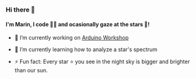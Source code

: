 ### Hi there 👋
#### I'm Marin, I code 👨‍💻 and ocasionally gaze at the stars 🔭!

- 💼 I’m currently working on [Arduino Workshop](https://github.com/marinmaslov/arduino-workshop)
- 🌱 I’m currently learning how to analyze a star's spectrum

- ⚡ Fun fact: Every star ⭐ you see in the night sky is bigger and brighter than our sun.
